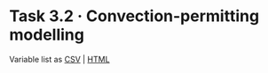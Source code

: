 # Task 3.2 · Convection-permitting modelling

Variable list as
[CSV](./data-request.csv) |
[HTML](https://impetus4change.github.io/T32-CPRCM/data-request-i4c-fpsurbrcc.html)
